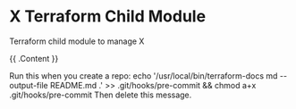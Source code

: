 # X Terraform Child Module
Terraform child module to manage X

<!-- BEGIN_TF_DOCS -->
{{ .Content }}
<!-- END_TF_DOCS -->

Run this when you create a repo: echo '/usr/local/bin/terraform-docs md --output-file README.md .' >> .git/hooks/pre-commit && chmod a+x .git/hooks/pre-commit
Then delete this message.
